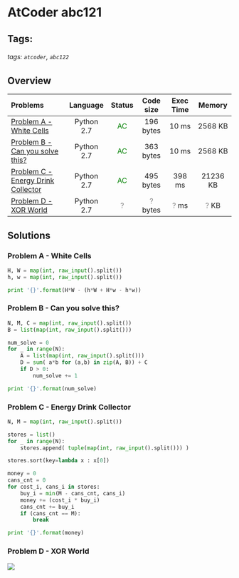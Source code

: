 # AtCoder abc121

## Tags:
###### tags: `atcoder`, `abc122`

## Overview
| Problems | Language  | Status | Code size | Exec Time | Memory |  
| :-------- | :--------: | :--------: | :--------: | :--------: | :--------: |
| [Problem A - White Cells](https://atcoder.jp/contests/abc121/tasks/abc121_a) | Python 2.7 | <span style="color:green">AC</span> |  196 bytes |  10 ms |  2568 KB |
| [Problem B - Can you solve this?](https://atcoder.jp/contests/abc121/tasks/abc121_b) | Python 2.7 | <span style="color:green">AC</span> |  363 bytes |  10 ms |  2568 KB |
| [Problem C - Energy Drink Collector](https://atcoder.jp/contests/abc121/tasks/abc121_c) | Python 2.7 | <span style="color:green">AC</span> |  495 bytes |  398 ms |  21236 KB |
| [Problem D - XOR World](https://atcoder.jp/contests/abc121/tasks/abc121_d) | Python 2.7 | <span style="color:gray"> ? </span> |  <span style="color:gray"> ? </span> bytes | <span style="color:gray"> ? </span> ms | <span style="color:gray"> ? </span> KB |


## Solutions
### Problem A - White Cells
```python
H, W = map(int, raw_input().split())
h, w = map(int, raw_input().split())

print '{}'.format(H*W - (h*W + H*w - h*w))
```

### Problem B - Can you solve this?

```python
N, M, C = map(int, raw_input().split())
B = list(map(int, raw_input().split()))

num_solve = 0
for _ in range(N):
    A = list(map(int, raw_input().split()))
    D = sum( a*b for (a,b) in zip(A, B)) + C
    if D > 0:
        num_solve += 1

print '{}'.format(num_solve)
```

### Problem C - Energy Drink Collector
```python
N, M = map(int, raw_input().split())

stores = list()
for _ in range(N):
    stores.append( tuple(map(int, raw_input().split())) )

stores.sort(key=lambda x : x[0])

money = 0
cans_cnt = 0
for cost_i, cans_i in stores:
    buy_i = min(M - cans_cnt, cans_i)
    money += (cost_i * buy_i)
    cans_cnt += buy_i
    if (cans_cnt == M):
        break

print '{}'.format(money)
```
### Problem D - XOR World
<img align="center" src="https://i.imgur.com/pfIF8Ma.png"></img>
